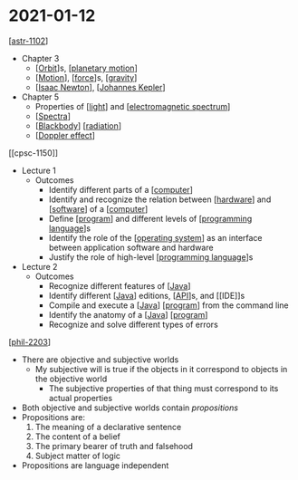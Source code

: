 # 2021-01-12

[[astr-1102]]

- Chapter 3
  - [[Orbit]]s, [[planetary motion]]
  - [[Motion]], [[force]]s, [[gravity]]
  - [[Isaac Newton]], [[Johannes Kepler]]
- Chapter 5
  - Properties of [[light]] and [[electromagnetic spectrum]]
  - [[Spectra]]
  - [[Blackbody]] [[radiation]]
  - [[Doppler effect]]

[[cpsc-1150]]

- Lecture 1
  - Outcomes
    - Identify different parts of a [[computer]]
    - Identify and recognize the relation between [[hardware]] and [[software]] of a [[computer]]
    - Define [[program]] and different levels of [[programming language]]s
    - Identify the role of the [[operating system]] as an interface between application software and hardware
    - Justify the role of high-level [[programming language]]s
- Lecture 2
  - Outcomes
    - Recognize different features of [[Java]]
    - Identify different [[Java]] editions, [[API]]s, and [[IDE]]s
    - Compile and execute a [[Java]] [[program]] from the command line
    - Identify the anatomy of a [[Java]] [[program]]
    - Recognize and solve different types of errors

[[phil-2203]]

- There are objective and subjective worlds
  - My subjective will is true if the objects in it correspond to objects in the objective world
    - The subjective properties of that thing must correspond to its actual properties
- Both objective and subjective worlds contain *propositions*
- Propositions are:
   1. The meaning of a declarative sentence
   2. The content of a belief
   3. The primary bearer of truth and falsehood
   4. Subject matter of logic
- Propositions are language independent

[//begin]: # "Autogenerated link references for markdown compatibility"
[astr-1102]: astr-1102 "ASTR 1102 - Intro to Stars and Galaxies"
[Orbit]: orbit "Orbit"
[planetary motion]: planetary-motion "Planetary Motion"
[Motion]: motion "Motion"
[force]: force "Force"
[gravity]: gravity "Gravity"
[Isaac Newton]: isaac-newton "Isaac Newton"
[Johannes Kepler]: johannes-kepler "Johannes Kepler"
[light]: light "Light"
[electromagnetic spectrum]: electromagnetic-spectrum "Electromagnetic Spectrum"
[Spectra]: spectra "Spectra"
[Blackbody]: blackbody "Blackbody"
[radiation]: radiation "Radiation"
[Doppler effect]: doppler-effect "Doppler Effect"
[computer]: computer "Computer"
[hardware]: hardware "Hardware"
[software]: software "Software"
[program]: program "Program"
[programming language]: programming-language "Programming Language"
[operating system]: operating-system "Operating System"
[Java]: java "Java"
[API]: api "API"
[phil-2203]: phil-2203 "PHIL 2203"
[//end]: # "Autogenerated link references"